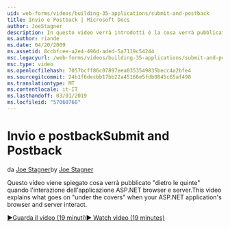 ```yaml
---
uid: web-forms/videos/building-35-applications/submit-and-postback
title: Invio e Postback | Microsoft Docs
author: JoeStagner
description: In questo video verrà introdotti è la cosa verrà pubblicato &quot;dietro le quinte&quot; quando l'interazione dell'applicazione ASP.NET browser e server.
ms.author: riande
ms.date: 04/20/2009
ms.assetid: 8ccbfcee-a2e4-496d-aded-5a7119c54244
msc.legacyurl: /web-forms/videos/building-35-applications/submit-and-postback
msc.type: video
ms.openlocfilehash: 7057bcff86c07897eea0353549835becc4a2bfe4
ms.sourcegitcommit: 24b1f6decbb17bb22a45166e5fdb0845c65af498
ms.translationtype: MT
ms.contentlocale: it-IT
ms.lasthandoff: 03/01/2019
ms.locfileid: "57060768"
---
```

<a name="submit-and-postback"></a><span data-ttu-id="9401e-103">Invio e postback</span><span class="sxs-lookup"><span data-stu-id="9401e-103">Submit and Postback</span></span>
====================
<span data-ttu-id="9401e-104">da [Joe Stagner](https://github.com/JoeStagner)</span><span class="sxs-lookup"><span data-stu-id="9401e-104">by [Joe Stagner](https://github.com/JoeStagner)</span></span>

<span data-ttu-id="9401e-105">Questo video viene spiegato cosa verrà pubblicato &quot;dietro le quinte&quot; quando l'interazione dell'applicazione ASP.NET browser e server.</span><span class="sxs-lookup"><span data-stu-id="9401e-105">This video explains what goes on &quot;under the covers&quot; when your ASP.NET application's browser and server interact.</span></span>

[<span data-ttu-id="9401e-106">&#9654;Guarda il video (19 minuti)</span><span class="sxs-lookup"><span data-stu-id="9401e-106">&#9654; Watch video (19 minutes)</span></span>](https://channel9.msdn.com/Blogs/ASP-NET-Site-Videos/submit-and-postback)
